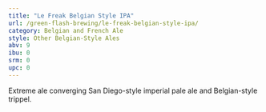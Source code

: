 ```yaml
---
title: "Le Freak Belgian Style IPA"
url: /green-flash-brewing/le-freak-belgian-style-ipa/
category: Belgian and French Ale
style: Other Belgian-Style Ales
abv: 9
ibu: 0
srm: 0
upc: 0
---
```

Extreme ale converging San Diego-style imperial pale ale and Belgian-style trippel.

